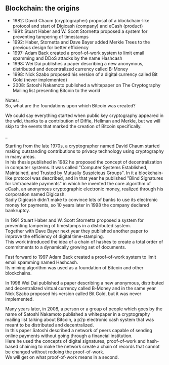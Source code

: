 ## Blockchain: the origins

<ul class="text-xs">
    <li>
        1982: David Chaum (cryptographer) proposal of a blockchain-like protocol and start of Digicash (company) and eCash (product)
    </li>
    <li class="fragment">
        1991: Stuart Haber and W. Scott Stornetta proposed a system for preventing tampering of timestamps 
    </li>
    <li class="fragment">
        1992: Haber, Stornetta and Dave Bayer added Merkle Trees to the previous design for better efficiency 
    </li>
    <li class="fragment">
        1997: Adam Back created a proof-of-work system to limit email spamming and DDoS attacks by the name Hashcash 
    </li>
    <li class="fragment">
        1998: Wei Dai publishes a paper describing a new anonymous, distributed and decentralized currency called B-Money
    </li>
    <li class="fragment">
        1998: Nick Szabo proposed his version of a digital currency called Bit Gold (never implemented)
    </li>
    <li class="fragment">
        2008: Satoshi Nakamoto published a whitepaper on The Cryptography Mailing list presenting Bitcoin to the world
    </li>
</ul>

Notes:  
So, what are the foundations upon which Bitcoin was created?  

We could say everything started when public key cryptography appeared in the wild, thanks to a contribution of Diffie, Hellman and Merkle, but we will skip to the events that marked the creation of Bitcoin specifically.  

**_**

Starting from the late 1970s, a cryptographer named David Chaum started making outstanding contributions to privacy technology using cryptography in many areas.  
In his thesis published in 1982 he proposed the concept of decentralization in computer systems. It was called "Computer Systems Established, Maintained, and Trusted by Mutually Suspicious Groups". In it a blockchain-like protocol was described,
and in that year he published "Blind Signatures for Untraceable payments" in which he invented the core algorithm of eCash, an anonymous cryptographic electronic money, realized through his corporation named Digicash.  
Sadly Digicash didn't make to convince lots of banks to use its electronic money for payments, so 10 years later in 1998 the company declared bankruptcy.  

In 1991 Stuart Haber and W. Scott Stornetta proposed a system for preventing tampering of timestamps in a distributed system.  
Together with Dave Bayer next year they published another paper to improve the efficiency of digital time-stamping.  
This work introduced the idea of a chain of hashes to create a total order of commitments to a dynamically growing set of documents.

Fast forward to 1997 Adam Back created a proof-of-work system to limit email spamming named Hashcash.  
Its mining algorithm was used as a foundation of Bitcoin and other blockchains.  

In 1998 Wei Dai published a paper describing a new anonymous, distributed and decentralized virtual currency called B-Money and in the same year Nick Szabo proposed his version called Bit Gold, but it was never implemented.

Many years later, in 2008, a person or a group of people which goes by the name of Satoshi Nakamoto published a whitepaper in a cryptography mailing list talking about Bitcoin, a p2p electronic cash system that was meant to be distributed and decentralized.  
In this paper Satoshi described a network of peers capable of sending online payments without going through a financial institution.  
Here he used the concepts of digital signatures, proof-of-work and hash-based chaining to make the network create a chain of records that cannot be changed without redoing the proof-of-work.  
We will get on what proof-of-work means in a second.